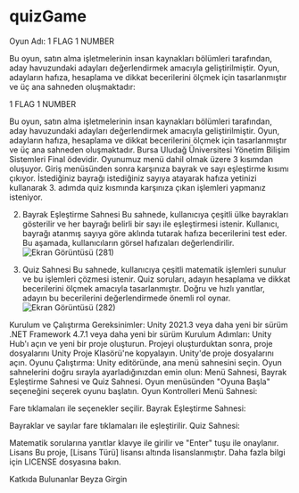 # quizGame
 <p> Oyun Adı: 1 FLAG 1 NUMBER </p>
<p>Bu oyun, satın alma işletmelerinin insan kaynakları bölümleri tarafından, aday havuzundaki adayları değerlendirmek amacıyla geliştirilmiştir. Oyun, adayların hafıza, hesaplama ve dikkat becerilerini ölçmek için tasarlanmıştır ve üç ana sahneden oluşmaktadır: </p>                                                                                                                                                                                                            
1 FLAG 1 NUMBER
<p>Bu oyun, satın alma işletmelerinin insan kaynakları bölümleri tarafından, aday havuzundaki adayları değerlendirmek amacıyla geliştirilmiştir. Oyun, adayların hafıza, hesaplama ve dikkat becerilerini ölçmek için tasarlanmıştır ve üç ana sahneden oluşmaktadır. Bursa Uludağ Üniversitesi Yönetim Bilişim Sistemleri Final ödevidir.
Oyunumuz menü dahil olmak üzere 3 kısımdan oluşuyor. Giriş menüsünden sonra karşınıza bayrak ve sayı eşleştirme kısımı çıkıyor. İstediğiniz bayrağı istediğiniz sayıya atayarak hafıza yetinizi kullanarak 3. adımda
quiz kısmında karşınıza çıkan işlemleri yapmanız isteniyor.</p>



2. Bayrak Eşleştirme Sahnesi
Bu sahnede, kullanıcıya çeşitli ülke bayrakları gösterilir ve her bayrağı belirli bir sayı ile eşleştirmesi istenir. Kullanıcı, bayrağı atanmış sayıya göre aklında tutarak hafıza becerilerini test eder. Bu aşamada, kullanıcıların görsel hafızaları değerlendirilir.
![Ekran Görüntüsü (281)](https://github.com/giirgiinbeyza/quizGame/assets/148092379/ba00a79c-8759-4fdb-9ab3-7f5675909152)

3. Quiz Sahnesi
Bu sahnede, kullanıcıya çeşitli matematik işlemleri sunulur ve bu işlemleri çözmesi istenir. Quiz soruları, adayın hesaplama ve dikkat becerilerini ölçmek amacıyla tasarlanmıştır. Doğru ve hızlı yanıtlar, adayın bu becerilerini değerlendirmede önemli rol oynar.
![Ekran Görüntüsü (282)](https://github.com/giirgiinbeyza/quizGame/assets/148092379/1234a509-9ddb-4b21-8654-9f4b2af0213e)

Kurulum ve Çalıştırma
Gereksinimler:
Unity 2021.3 veya daha yeni bir sürüm
.NET Framework 4.7.1 veya daha yeni bir sürüm
Kurulum Adımları:
Unity Hub'ı açın ve yeni bir proje oluşturun.
Projeyi oluşturduktan sonra, proje dosyalarını Unity Proje Klasörü'ne kopyalayın.
Unity'de proje dosyalarını açın.
Oyunu Çalıştırma:
Unity editöründe, ana menü sahnesini seçin.
Oyun sahnelerini doğru sırayla ayarladığınızdan emin olun: Menü Sahnesi, Bayrak Eşleştirme Sahnesi ve Quiz Sahnesi.
Oyun menüsünden "Oyuna Başla" seçeneğini seçerek oyunu başlatın.
Oyun Kontrolleri
Menü Sahnesi:

Fare tıklamaları ile seçenekler seçilir.
Bayrak Eşleştirme Sahnesi:

Bayraklar ve sayılar fare tıklamaları ile eşleştirilir.
Quiz Sahnesi:

Matematik sorularına yanıtlar klavye ile girilir ve "Enter" tuşu ile onaylanır.
Lisans
Bu proje, [Lisans Türü] lisansı altında lisanslanmıştır. Daha fazla bilgi için LICENSE dosyasına bakın.

Katkıda Bulunanlar
Beyza Girgin
